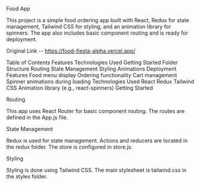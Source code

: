 
Food App

This project is a simple food ordering app built with React, Redux for state management, Tailwind CSS for styling, and an animation library for spinners. The app also includes basic component routing and is ready for deployment.


Original Link -- https://food-fiesta-alpha.vercel.app/


Table of Contents
Features
Technologies Used
Getting Started
Folder Structure
Routing
State Management
Styling
Animations
Deployment
Features
Food menu display
Ordering functionality
Cart management
Spinner animations during loading
Technologies Used
React
Redux
Tailwind CSS
Animation library (e.g., react-spinners)
Getting Started


Routing

This app uses React Router for basic component routing. The routes are defined in the App.js file.

State Management

Redux is used for state management. Actions and reducers are located in the redux folder. The store is configured in store.js.

Styling

Styling is done using Tailwind CSS. The main stylesheet is tailwind.css in the styles folder.
